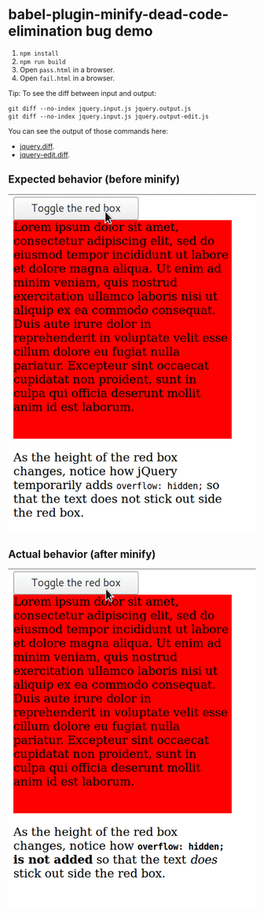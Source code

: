 # babel-plugin-minify-dead-code-elimination bug demo

1. `npm install`
2. `npm run build`
3. Open `pass.html` in a browser.
4. Open `fail.html` in a browser.

Tip: To see the diff between input and output:

```
git diff --no-index jquery.input.js jquery.output.js
git diff --no-index jquery.input.js jquery.output-edit.js
```

You can see the output of those commands here:

- [jquery.diff](jquery.diff).
- [jquery-edit.diff](jquery-edit.diff).

## Expected behavior (before minify)

![pass.gif](pass.gif)

## Actual behavior (after minify)

![fail.gif](fail.gif)
